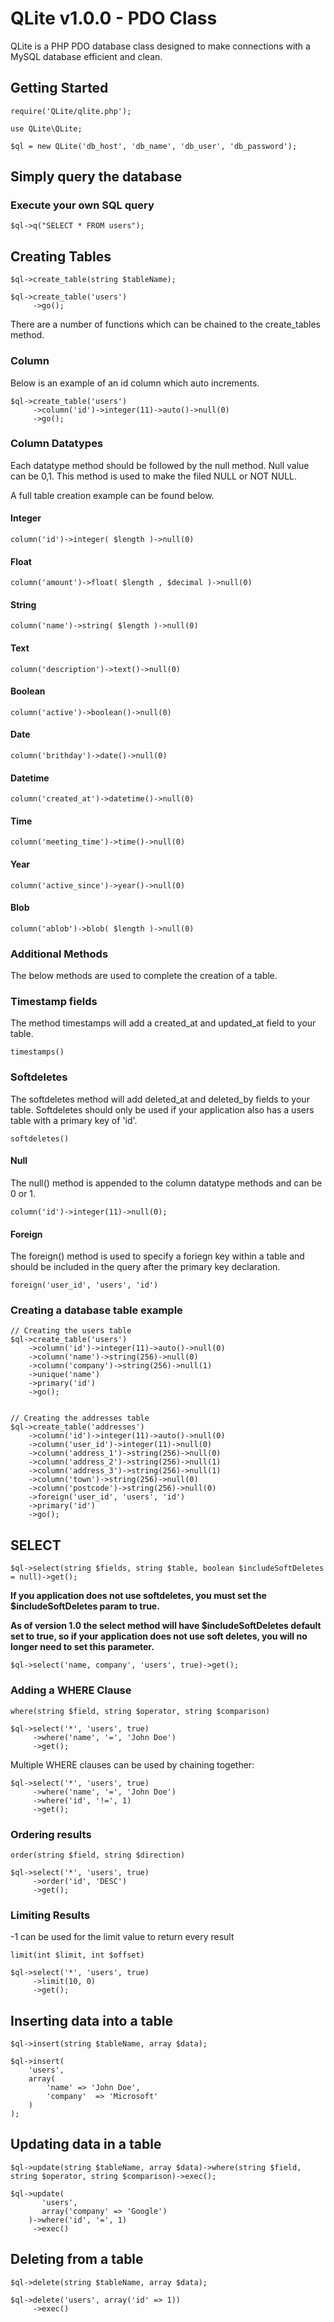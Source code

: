 # QLite v1.0.0 - PDO Class 

QLite is a PHP PDO database class designed to make connections with a MySQL database efficient and clean. 

## Getting Started 

```
require('QLite/qlite.php');

use QLite\QLite;

$ql = new QLite('db_host', 'db_name', 'db_user', 'db_password');
```

## Simply query the database
### Execute your own SQL query 
```
$ql->q("SELECT * FROM users");
```

## Creating Tables 
```
$ql->create_table(string $tableName);
```

```
$ql->create_table('users')
     ->go();
```

There are a number of functions which can be chained to the create_tables method. 

### Column
Below is an example of an id column which auto increments. 
```
$ql->create_table('users')
     ->column('id')->integer(11)->auto()->null(0)
     ->go();
```

### Column Datatypes

Each datatype method should be followed by the null method. Null value can be 0,1. This method is used to make the filed NULL or NOT NULL.

A full table creation example can be found below. 

#### Integer 
```
column('id')->integer( $length )->null(0) 
```

#### Float
```
column('amount')->float( $length , $decimal )->null(0) 
```

#### String
```
column('name')->string( $length )->null(0) 
```

#### Text
```
column('description')->text()->null(0) 
```

#### Boolean 
```
column('active')->boolean()->null(0)
```

#### Date 
```
column('brithday')->date()->null(0)
```

#### Datetime
```
column('created_at')->datetime()->null(0)
```

#### Time
```
column('meeting_time')->time()->null(0)
```

#### Year 
```
column('active_since')->year()->null(0)
```

#### Blob 
```
column('ablob')->blob( $length )->null(0)
```

### Additional Methods 
The below methods are used to complete the creation of a table.

### Timestamp fields 
The method timestamps will add a created_at and updated_at field to your table.
```
timestamps()
```

### Softdeletes
The softdeletes method will add deleted_at and deleted_by fields to your table. Softdeletes should only be used if your application also has a users table with a primary key of 'id'. 
```
softdeletes()
```


#### Null
The null() method is appended to the column datatype methods and can be 0 or 1. 

```
column('id')->integer(11)->null(0);
```

#### Foreign 
The foreign() method is used to specify a foriegn key within a table and should be included in the query after the primary key declaration. 
```
foreign('user_id', 'users', 'id')
```

### Creating a database table example 

```
// Creating the users table 
$ql->create_table('users')
    ->column('id')->integer(11)->auto()->null(0)
    ->column('name')->string(256)->null(0)
    ->column('company')->string(256)->null(1)
    ->unique('name')
    ->primary('id')
    ->go();


// Creating the addresses table
$ql->create_table('addresses')
    ->column('id')->integer(11)->auto()->null(0)
    ->column('user_id')->integer(11)->null(0)
    ->column('address_1')->string(256)->null(0)
    ->column('address_2')->string(256)->null(1)
    ->column('address_3')->string(256)->null(1)
    ->column('town')->string(256)->null(0)
    ->column('postcode')->string(256)->null(0)
    ->foreign('user_id', 'users', 'id')
    ->primary('id')
    ->go();        
```


## SELECT 
```
$ql->select(string $fields, string $table, boolean $includeSoftDeletes = null)->get();
```
__If you application does not use softdeletes, you must set the $includeSoftDeletes param to true.__

__As of version 1.0 the select method will have $includeSoftDeletes default set to true, so if your application does not use soft deletes, you will no longer need to set this parameter.__
```
$ql->select('name, company', 'users', true)->get();
```
### Adding a WHERE Clause

```
where(string $field, string $operator, string $comparison)
```

```
$ql->select('*', 'users', true)
     ->where('name', '=', 'John Doe')
     ->get();
```
Multiple WHERE clauses can be used by chaining together: 
```
$ql->select('*', 'users', true)
     ->where('name', '=', 'John Doe')
     ->where('id', '!=', 1)
     ->get();
```

### Ordering results
```
order(string $field, string $direction)
```
```
$ql->select('*', 'users', true)
     ->order('id', 'DESC')
     ->get();
```

### Limiting Results
-1 can be used for the limit value to return every result
```
limit(int $limit, int $offset)
```
```
$ql->select('*', 'users', true)
     ->limit(10, 0)
     ->get();
```

## Inserting data into a table
```
$ql->insert(string $tableName, array $data);
```

```
$ql->insert(
    'users', 
    array(
        'name' => 'John Doe',
        'company'  => 'Microsoft'
    )
);
```

## Updating data in a table 
```
$ql->update(string $tableName, array $data)->where(string $field, string $operator, string $comparison)->exec();
```

```
$ql->update( 
       'users', 
       array('company' => 'Google')
    )->where('id', '=', 1)
     ->exec()
```

## Deleting from a table 
```
$ql->delete(string $tableName, array $data);
```
```
$ql->delete('users', array('id' => 1))
     ->exec()
```